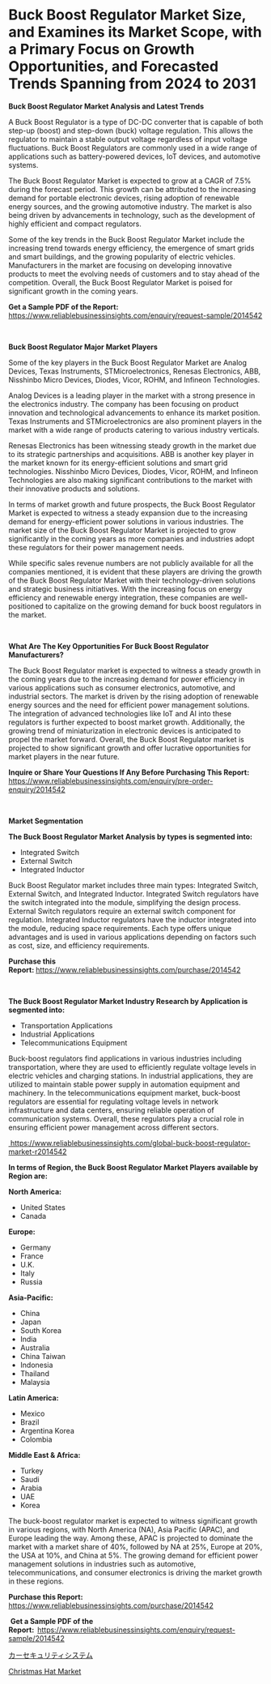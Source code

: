 <p><h1>Buck Boost Regulator Market Size, and Examines its Market Scope, with a Primary Focus on Growth Opportunities, and Forecasted Trends Spanning from 2024 to 2031</h1></p><p><strong>Buck Boost Regulator Market Analysis and Latest Trends</strong></p>
<p><p>A Buck Boost Regulator is a type of DC-DC converter that is capable of both step-up (boost) and step-down (buck) voltage regulation. This allows the regulator to maintain a stable output voltage regardless of input voltage fluctuations. Buck Boost Regulators are commonly used in a wide range of applications such as battery-powered devices, IoT devices, and automotive systems.</p><p>The Buck Boost Regulator Market is expected to grow at a CAGR of 7.5% during the forecast period. This growth can be attributed to the increasing demand for portable electronic devices, rising adoption of renewable energy sources, and the growing automotive industry. The market is also being driven by advancements in technology, such as the development of highly efficient and compact regulators.</p><p>Some of the key trends in the Buck Boost Regulator Market include the increasing trend towards energy efficiency, the emergence of smart grids and smart buildings, and the growing popularity of electric vehicles. Manufacturers in the market are focusing on developing innovative products to meet the evolving needs of customers and to stay ahead of the competition. Overall, the Buck Boost Regulator Market is poised for significant growth in the coming years.</p></p>
<p><strong>Get a Sample PDF of the Report:&nbsp;</strong> <a href="https://www.reliablebusinessinsights.com/enquiry/request-sample/2014542">https://www.reliablebusinessinsights.com/enquiry/request-sample/2014542</a></p>
<p>&nbsp;</p>
<p><strong>Buck Boost Regulator Major Market Players</strong></p>
<p><p>Some of the key players in the Buck Boost Regulator Market are Analog Devices, Texas Instruments, STMicroelectronics, Renesas Electronics, ABB, Nisshinbo Micro Devices, Diodes, Vicor, ROHM, and Infineon Technologies.</p><p>Analog Devices is a leading player in the market with a strong presence in the electronics industry. The company has been focusing on product innovation and technological advancements to enhance its market position. Texas Instruments and STMicroelectronics are also prominent players in the market with a wide range of products catering to various industry verticals.</p><p>Renesas Electronics has been witnessing steady growth in the market due to its strategic partnerships and acquisitions. ABB is another key player in the market known for its energy-efficient solutions and smart grid technologies. Nisshinbo Micro Devices, Diodes, Vicor, ROHM, and Infineon Technologies are also making significant contributions to the market with their innovative products and solutions.</p><p>In terms of market growth and future prospects, the Buck Boost Regulator Market is expected to witness a steady expansion due to the increasing demand for energy-efficient power solutions in various industries. The market size of the Buck Boost Regulator Market is projected to grow significantly in the coming years as more companies and industries adopt these regulators for their power management needs.</p><p>While specific sales revenue numbers are not publicly available for all the companies mentioned, it is evident that these players are driving the growth of the Buck Boost Regulator Market with their technology-driven solutions and strategic business initiatives. With the increasing focus on energy efficiency and renewable energy integration, these companies are well-positioned to capitalize on the growing demand for buck boost regulators in the market.</p></p>
<p>&nbsp;</p>
<p><strong>What Are The Key Opportunities For Buck Boost Regulator Manufacturers?</strong></p>
<p><p>The Buck Boost Regulator market is expected to witness a steady growth in the coming years due to the increasing demand for power efficiency in various applications such as consumer electronics, automotive, and industrial sectors. The market is driven by the rising adoption of renewable energy sources and the need for efficient power management solutions. The integration of advanced technologies like IoT and AI into these regulators is further expected to boost market growth. Additionally, the growing trend of miniaturization in electronic devices is anticipated to propel the market forward. Overall, the Buck Boost Regulator market is projected to show significant growth and offer lucrative opportunities for market players in the near future.</p></p>
<p><strong>Inquire or Share Your Questions If Any Before Purchasing This Report:</strong> <a href="https://www.reliablebusinessinsights.com/enquiry/pre-order-enquiry/2014542">https://www.reliablebusinessinsights.com/enquiry/pre-order-enquiry/2014542</a></p>
<p>&nbsp;</p>
<p><strong>Market Segmentation</strong></p>
<p><strong>The Buck Boost Regulator Market Analysis by types is segmented into:</strong></p>
<p><ul><li>Integrated Switch</li><li>External Switch</li><li>Integrated Inductor</li></ul></p>
<p><p>Buck Boost Regulator market includes three main types: Integrated Switch, External Switch, and Integrated Inductor. Integrated Switch regulators have the switch integrated into the module, simplifying the design process. External Switch regulators require an external switch component for regulation. Integrated Inductor regulators have the inductor integrated into the module, reducing space requirements. Each type offers unique advantages and is used in various applications depending on factors such as cost, size, and efficiency requirements.</p></p>
<p><strong>Purchase this Report:&nbsp;</strong><a href="https://www.reliablebusinessinsights.com/purchase/2014542">https://www.reliablebusinessinsights.com/purchase/2014542</a></p>
<p>&nbsp;</p>
<p><strong>The Buck Boost Regulator Market Industry Research by Application is segmented into:</strong></p>
<p><ul><li>Transportation Applications</li><li>Industrial Applications</li><li>Telecommunications Equipment</li></ul></p>
<p><p>Buck-boost regulators find applications in various industries including transportation, where they are used to efficiently regulate voltage levels in electric vehicles and charging stations. In industrial applications, they are utilized to maintain stable power supply in automation equipment and machinery. In the telecommunications equipment market, buck-boost regulators are essential for regulating voltage levels in network infrastructure and data centers, ensuring reliable operation of communication systems. Overall, these regulators play a crucial role in ensuring efficient power management across different sectors.</p></p>
<p><a href="https://www.reliablebusinessinsights.com/global-buck-boost-regulator-market-r2014542">&nbsp;https://www.reliablebusinessinsights.com/global-buck-boost-regulator-market-r2014542</a></p>
<p><strong>In terms of Region, the Buck Boost Regulator Market Players available by Region are:</strong></p>
<p>
    <p> <strong> North America: </strong>
        <ul>
            <li>United States</li>
            <li>Canada</li>
        </ul>
        </p> 
    <p> <strong> Europe: </strong>
        <ul>
            <li>Germany</li>
            <li>France</li>
            <li>U.K.</li>
            <li>Italy</li>
            <li>Russia</li>
        </ul>
        </p> 
    <p> <strong> Asia-Pacific: </strong>
        <ul>
            <li>China</li>
            <li>Japan</li>
            <li>South Korea</li>
            <li>India</li>
            <li>Australia</li>
            <li>China Taiwan</li>
            <li>Indonesia</li>
            <li>Thailand</li>
            <li>Malaysia</li>
        </ul>
        </p> 
    <p> <strong> Latin America: </strong>
        <ul>
            <li>Mexico</li>
            <li>Brazil</li>
            <li>Argentina Korea</li>
            <li>Colombia</li>
        </ul>
        </p> 
    <p> <strong> Middle East & Africa: </strong>
        <ul>
            <li>Turkey</li>
            <li>Saudi</li>
            <li>Arabia</li>
            <li>UAE</li>
            <li>Korea</li>
        </ul>
    </p>
    </p>
<p><p>The buck-boost regulator market is expected to witness significant growth in various regions, with North America (NA), Asia Pacific (APAC), and Europe leading the way. Among these, APAC is projected to dominate the market with a market share of 40%, followed by NA at 25%, Europe at 20%, the USA at 10%, and China at 5%. The growing demand for efficient power management solutions in industries such as automotive, telecommunications, and consumer electronics is driving the market growth in these regions.</p></p>
<p><strong>Purchase this Report: </strong><a href="https://www.reliablebusinessinsights.com/purchase/2014542">https://www.reliablebusinessinsights.com/purchase/2014542</a></p>
<p>&nbsp;<strong>Get a Sample PDF of the Report:&nbsp;&nbsp;</strong><a href="https://www.reliablebusinessinsights.com/enquiry/request-sample/2014542">https://www.reliablebusinessinsights.com/enquiry/request-sample/2014542</a></p>
<p><strong></strong></p>
<p><p><a href="https://medium.com/@mares423/%E3%82%B0%E3%83%AD%E3%83%BC%E3%83%90%E3%83%AB%E8%87%AA%E5%8B%95%E8%BB%8A%E3%82%BB%E3%82%AD%E3%83%A5%E3%83%AA%E3%83%86%E3%82%A3%E3%82%B7%E3%82%B9%E3%83%86%E3%83%A0%E5%B8%82%E5%A0%B4-%E5%B8%82%E5%A0%B4%E3%82%B7%E3%82%A7%E3%82%A2-%E5%B8%82%E5%A0%B4%E3%83%88%E3%83%AC%E3%83%B3%E3%83%89-%E3%81%8A%E3%82%88%E3%81%B3%E5%B0%86%E6%9D%A5%E3%81%AE%E6%88%90%E9%95%B7%E3%82%92%E6%8E%A2%E3%82%8B-a2a5bb534c23">カーセキュリティシステム</a></p><p><a href="https://github.com/theanastasiyah/Market-Research-Report-List-1/blob/main/christmas-hat-market.md">Christmas Hat Market</a></p></p>
